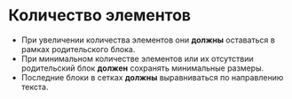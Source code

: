 # Количество элементов

- При увеличении количества элементов они **должны** оставаться в рамках родительского блока.
- При минимальном количестве элементов или их отсутствии родительский блок **должен** сохранять минимальные размеры.
- Последние блоки в сетках **должны** выравниваться по направлению текста.
